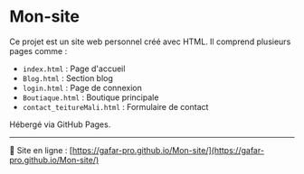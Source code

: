 # Mon-site

Ce projet est un site web personnel créé avec HTML. Il comprend plusieurs pages comme :

- `index.html` : Page d'accueil
- `Blog.html` : Section blog
- `login.html` : Page de connexion
- `Boutiaque.html` : Boutique principale
- `contact_teitureMali.html` : Formulaire de contact

Hébergé via GitHub Pages.

---

🔗 Site en ligne : [https://gafar-pro.github.io/Mon-site/](https://gafar-pro.github.io/Mon-site/)

